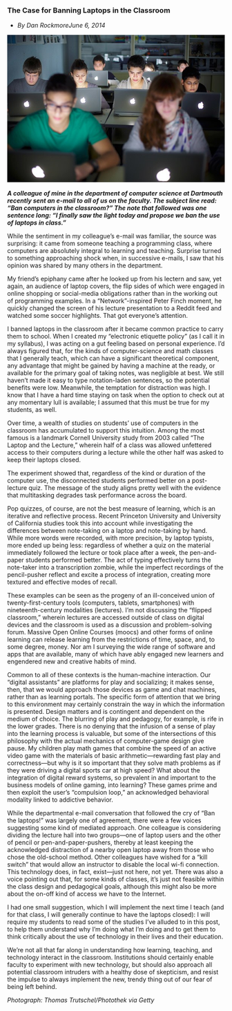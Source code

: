 


### The Case for Banning Laptops in the Classroom
+ *By Dan RockmoreJune 6, 2014*

![](img/laptops-in-classroom-580.jpg)

***A colleague of mine in the department of computer science at Dartmouth recently sent an e-mail to all of us on the faculty. The subject line read: “Ban computers in the classroom?” The note that followed was one sentence long: “I finally saw the light today and propose we ban the use of laptops in class.”***

While the sentiment in my colleague’s e-mail was familiar, the source was surprising: it came from someone teaching a programming class, where computers are absolutely integral to learning and teaching. Surprise turned to something approaching shock when, in successive e-mails, I saw that his opinion was shared by many others in the department.

My friend’s epiphany came after he looked up from his lectern and saw, yet again, an audience of laptop covers, the flip sides of which were engaged in online shopping or social-media obligations rather than in the working out of programming examples. In a “Network”-inspired Peter Finch moment, he quickly changed the screen of his lecture presentation to a Reddit feed and watched some soccer highlights. That got everyone’s attention.

I banned laptops in the classroom after it became common practice to carry them to school. When I created my “electronic etiquette policy” (as I call it in my syllabus), I was acting on a gut feeling based on personal experience. I’d always figured that, for the kinds of computer-science and math classes that I generally teach, which can have a significant theoretical component, any advantage that might be gained by having a machine at the ready, or available for the primary goal of taking notes, was negligible at best. We still haven’t made it easy to type notation-laden sentences, so the potential benefits were low. Meanwhile, the temptation for distraction was high. I know that I have a hard time staying on task when the option to check out at any momentary lull is available; I assumed that this must be true for my students, as well.

Over time, a wealth of studies on students’ use of computers in the classroom has accumulated to support this intuition. Among the most famous is a landmark Cornell University study from 2003 called “The Laptop and the Lecture,” wherein half of a class was allowed unfettered access to their computers during a lecture while the other half was asked to keep their laptops closed.

The experiment showed that, regardless of the kind or duration of the computer use, the disconnected students performed better on a post-lecture quiz. The message of the study aligns pretty well with the evidence that multitasking degrades task performance across the board.

Pop quizzes, of course, are not the best measure of learning, which is an iterative and reflective process. Recent Princeton University and University of California studies took this into account while investigating the differences between note-taking on a laptop and note-taking by hand. While more words were recorded, with more precision, by laptop typists, more ended up being less: regardless of whether a quiz on the material immediately followed the lecture or took place after a week, the pen-and-paper students performed better. The act of typing effectively turns the note-taker into a transcription zombie, while the imperfect recordings of the pencil-pusher reflect and excite a process of integration, creating more textured and effective modes of recall.

These examples can be seen as the progeny of an ill-conceived union of twenty-first-century tools (computers, tablets, smartphones) with nineteenth-century modalities (lectures). I’m not discussing the “flipped classroom,” wherein lectures are accessed outside of class on digital devices and the classroom is used as a discussion and problem-solving forum. Massive Open Online Courses (moocs) and other forms of online learning can release learning from the restrictions of time, space, and, to some degree, money. Nor am I surveying the wide range of software and apps that are available, many of which have ably engaged new learners and engendered new and creative habits of mind.

Common to all of these contexts is the human-machine interaction. Our “digital assistants” are platforms for play and socializing; it makes sense, then, that we would approach those devices as game and chat machines, rather than as learning portals. The specific form of attention that we bring to this environment may certainly constrain the way in which the information is presented. Design matters and is contingent and dependent on the medium of choice. The blurring of play and pedagogy, for example, is rife in the lower grades. There is no denying that the infusion of a sense of play into the learning process is valuable, but some of the intersections of this philosophy with the actual mechanics of computer-game design give pause. My children play math games that combine the speed of an active video game with the materials of basic arithmetic—rewarding fast play and correctness—but why is it so important that they solve math problems as if they were driving a digital sports car at high speed? What about the integration of digital reward systems, so prevalent in and important to the business models of online gaming, into learning? These games prime and then exploit the user’s “compulsion loop,” an acknowledged behavioral modality linked to addictive behavior.

While the departmental e-mail conversation that followed the cry of “Ban the laptops!” was largely one of agreement, there were a few voices suggesting some kind of mediated approach. One colleague is considering dividing the lecture hall into two groups—one of laptop users and the other of pencil or pen-and-paper-pushers, thereby at least keeping the acknowledged distraction of a nearby open laptop away from those who chose the old-school method. Other colleagues have wished for a “kill switch” that would allow an instructor to disable the local wi-fi connection. This technology does, in fact, exist—just not here, not yet. There was also a voice pointing out that, for some kinds of classes, it’s just not feasible within the class design and pedagogical goals, although this might also be more about the on-off kind of access we have to the Internet.

I had one small suggestion, which I will implement the next time I teach (and for that class, I will generally continue to have the laptops closed): I will require my students to read some of the studies I’ve alluded to in this post, to help them understand why I’m doing what I’m doing and to get them to think critically about the use of technology in their lives and their education.

We’re not all that far along in understanding how learning, teaching, and technology interact in the classroom. Institutions should certainly enable faculty to experiment with new technology, but should also approach all potential classroom intruders with a healthy dose of skepticism, and resist the impulse to always implement the new, trendy thing out of our fear of being left behind.

*Photograph: Thomas Trutschel/Photothek via Getty*